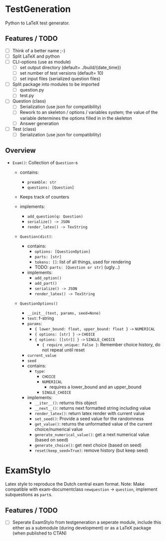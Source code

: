 # TestGeneration
Python to LaTeX test generator.

## Features / TODO
 - [ ] Think of a better name ;-)
 - [ ] Split LaTeX and python
 - [ ] CLI-options (use as module)
   - [ ] set output directory (default= ./build/{date_time})
   - [ ] set number of test versions (default= 10)
   - [ ] set input files (serialized question files)
 - [ ] Split package into modules to be imported
   - [ ] question.py
   - [ ] test.py
 - [ ] Question (class)
   - [ ] Serialization (use json for compatibility)
   - [ ] Rework to an skeleton / options / variables system; the value of the variable determines the options filled in in the skeleton 
   - [ ] Answer generation
 - [ ] Test (class)
   - [ ] Serialization (use json for compatibility)

## Overview

 - `Exam()`: Collection of `Question`-s 
   - contains:
     - `preamble: str`
     - `questions: [Question]`
   - Keeps track of counters
   - implements:
     - `add_question(q: Question)`
     - `serialize() -> JSON`
     - `render_latex() -> TexString`
   
   - `Question(dict)`: 
     - contains:
       - `options: [QuestionOption]`
       - `parts: [str]`
       - `tokens: []`:  list of all things, used for rendering
       - TODO: `parts: [Question or str]` (ugly...)
     - implements:
       - `add_option()`
       - `add_part()`
       - `serialize() -> JSON`
       - `render_latex() -> TexString`
  
    - `QuestionOptions()`
      - `__init__(text, params, seed=None)`
      - `text`: f-string
      - `params`:
        - `{ lower_bound: float, upper_bound: float }` `->` `NUMERICAL`
        - `{ options: [str] }` `->` `CHOICE`
        - `{ options: [[str]] }` `->` `SINGLE_CHOICE`
          - `{ require_unique: False }`: Remember choice history, do not repeat until reset
      - `current_value`
      - `seed`
      - contains:
        - `type`:
          - `CHOICE`
          - `NUMERICAL`
            - requires a lower_bound and an upper_bound
          - `SINGLE_CHOICE`
      - implements:
        - `__iter__()`: returns this object
        - `__next__()`: returns next formatted string including value
        - `render_latex()`: return latex render with current value
        - `set_seed()`: Provide a seed value for the randomness
        - `get_value()`: returns the unformatted value of the current choice/numerical value
        - `generate_numerical_value()`: get a next numerical value (based on seed)
        - `generate_choice()`: get next choice (based on seed)
        - `reset(keep_seed=True)`: remove history (but keep seed)



# ExamStylo
Latex style to reproduce the Dutch central exam format.
Note: Make compatible with exam-documentclass `newquestion` -> `question`, implement subquestions as `part`s.

## Features / TODO
 - [ ] Seperate ExamStylo from testgeneration a seperate module, include this either as a submodule (during development) or as a LaTeX package (when published to CTAN)
